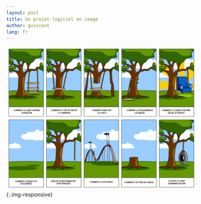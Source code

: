 ```yaml
---
layout: post
title: Un projet logiciel en image
author: gvincent
lang: fr
---
```

![Projet logiciel](/images/posts/software_treeswing.gif){:.img-responsive}